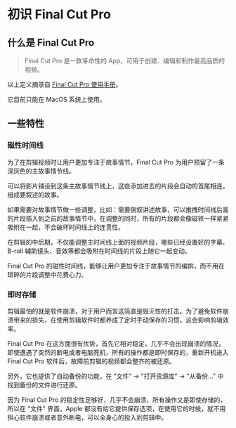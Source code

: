 # 初识 Final Cut Pro

## 什么是 Final Cut Pro

> Final Cut Pro 是一款革命性的 App，可用于创建、编辑和制作最高品质的视频。

以上定义摘录自 [Final Cut Pro 使用手册](https://support.apple.com/zh-cn/guide/final-cut-pro/ver92bd10f5/mac)。

它目前只能在 MacOS 系统上使用。

## 一些特性

### 磁性时间线

为了在剪辑视频时让用户更加专注于故事情节，Final Cut Pro 为用户预留了一条深灰色的主故事情节线。

可以将影片铺设到这条主故事情节线上，这些添加进去的片段会自动的首尾相连，组成要叙述的故事。

如果需要对故事情节做一些调整，比如：需要倒叙讲述故事，可以推拽时间线后面的片段插入到之前的故事情节中，在调整的同时，所有的片段都会像磁铁一样紧紧吸附在一起，不会破坏时间线上的连贯性。

在剪辑的中后期，不仅能调整主时间线上面的视频片段，哪些已经设置好的字幕、B-roll 辅助镜头、音效等都会吸附在时间线的片段上随它一起变动。

Final Cut Pro 的磁性时间线，能够让用户更加专注于故事情节的编排，而不用在琐碎的片段调整中花费心力。

### 即时存储

剪辑最怕的就是软件崩溃，对于用户而言这简直是毁灭性的打击。为了避免软件崩溃带来的损失，在使用剪辑软件时都养成了定时手动保存的习惯，这会影响剪辑效率。

Final Cut Pro 在这方面很有优势，首先它相对稳定，几乎不会出现崩溃的情况，即使遭遇了突然的断电或者电脑死机，所有的操作都是即时保存的，重新开机进入 Final Cut Pro 软件后，故障前剪辑的视频都会整齐的被还原。

另外，它也提供了自动备份的功能，在 "文件" -> "打开资源库" -> "从备份..." 中找到备份的文件进行还原。

因为 Final Cut Pro 的稳定性足够好，几乎不会崩溃，所有操作又是即使存储的，所以在 "文件" 界面，Apple 都没有给它提供保存选项，在使用它的时候，就不用担心软件崩溃或者意外断电，可以全身心的投入到剪辑中。